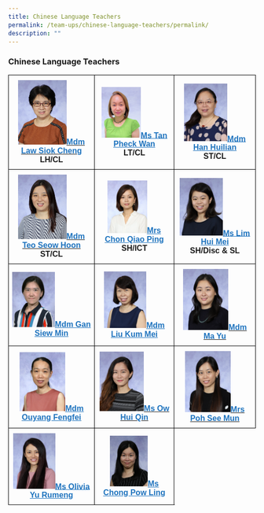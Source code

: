 ```yaml
---
title: Chinese Language Teachers
permalink: /team-ups/chinese-language-teachers/permalink/
description: ""
---
```

### **Chinese Language Teachers**
<style type="text/css">
.tg  {border-collapse:collapse;border-spacing:0;}
.tg td{border-color:black;border-style:solid;border-width:1px;font-family:Arial, sans-serif;font-size:16px;
  overflow:hidden;padding:10px 5px;word-break:normal;}
.tg th{border-color:black;border-style:solid;border-width:1px;font-family:Arial, sans-serif;font-size:14px;
  font-weight:normal;overflow:hidden;padding:10px 5px;word-break:normal;}
.tg .tg-f4yw{background-color:#FFF;text-align:center;vertical-align:middle}
.tg .tg-vgmr{background-color:#;text-align:center;vertical-align:middle}
</style>
<table class="tg">
<thead>
			<td colspan="2" class="tg-vgmr"><img style="width:60%" src="/images/Our%20Team%20UPS/Chinese%20Language%20Teachers/mdm%20law%20siok%20cheng.jpg"><span style="font-weight:bold"><span style="font-weight:bold"><a rel="noopener noreferrer" target="_blank" href="mailto:law_siok_cheng@schools.gov.sg"><span style="text-decoration;color:#1E73BE;background-color:transparent">Mdm Law Siok Cheng</span></a><br>LH/CL
		 <td colspan="2" class="tg-vgmr"><img style="width:53%" src="/images/Our%20Team%20UPS/Chinese%20Language%20Teachers/Ms%20Tan%20Pheck%20Wan.png"><span style="font-weight:bold"><a rel="noopener noreferrer" target="_blank" href="mailto:tan_pheck_wan@schools.gov.sg"><span style="text-decoration:underline;color:#1E73BE;background-color:transparent">Ms Tan Pheck Wan</span></a><br>LT/CL
		<td colspan="2" class="tg-vgmr"><img style="width:57%" src="/images/Our%20Team%20UPS/Chinese%20Language%20Teachers/mdm%20han%20hui%20lian.jpg"><span style="font-weight:bold"><a rel="noopener noreferrer" target="_blank" href="mailto:han_huilian@schools.gov.sg"><span style="text-decoration:underline;color:#1E73BE;background-color:transparent">Mdm Han Huilian</span></a><br>ST/CL
			<tr>
				<td colspan="2" class="tg-vgmr"><img style="width:60%" src="/images/Our%20Team%20UPS/Chinese%20Language%20Teachers/mdm%20teo%20seow%20hoon.jpg"><span style="font-weight:bold"><span style="font-weight:bold"><a rel="noopener noreferrer" target="_blank" href="mailto:teo_seow_hoon@schools.gov.sg"><span style="text-decoration;color:#1E73BE;background-color:transparent">Mdm Teo Seow Hoon</span></a><br>ST/CL
		 <td colspan="2" class="tg-vgmr"><img style="width:53%" src="/images/Our%20Team%20UPS/Chinese%20Language%20Teachers/mrs%20chon%20qiao%20ping.jpg"><span style="font-weight:bold"><a rel="noopener noreferrer" target="_blank" href="mailto:chong_qiao_ping@schools.gov.sg"><span style="text-decoration:underline;color:#1E73BE;background-color:transparent">Mrs Chon Qiao Ping</span></a><br>SH/ICT
		<td colspan="2" class="tg-vgmr"><img style="width:57%" src="/images/Our%20Team%20UPS/Chinese%20Language%20Teachers/ms%20lim%20hui%20mei.jpg"><span style="font-weight:bold"><a rel="noopener noreferrer" target="_blank" href="mailto:hui_mei@schools.gov.sg"><span style="text-decoration:underline;color:#1E73BE;background-color:transparent">Ms Lim Hui Mei</span></a><br>SH/Disc & SL
			<tr>
				<td colspan="2" class="tg-vgmr"><img style="width:53%" src="/images/Our%20Team%20UPS/Chinese%20Language%20Teachers/Siew%20Min.jpg"><span style="font-weight:bold"><a rel="noopener noreferrer" target="_blank" href="mailto:Gan_siew_min@schools.gov.sg"><span style="text-decoration:underline;color:#1E73BE;background-color:transparent">Mdm Gan Siew Min</span></a><br>
		<td colspan="2" class="tg-vgmr"><img style="width:57%" src="/images/Our%20Team%20UPS/Chinese%20Language%20Teachers/mdm%20liu%20kum%20mei.jpg"><span style="font-weight:bold"><a rel="noopener noreferrer" target="_blank" href="mailto:liu_kum_mei@schools.gov.sg"><span style="text-decoration:underline;color:#1E73BE;background-color:transparent">Mdm Liu Kum Mei</span></a><br>
				<td colspan="2" class="tg-vgmr"><img style="width:60%" src="/images/Our%20Team%20UPS/Chinese%20Language%20Teachers/mdm%20ma%20yu.jpg"><span style="font-weight:bold"><span style="font-weight:bold"><a rel="noopener noreferrer" target="_blank" href="mailto:ma_yu@schools.gov.sg"><span style="text-decoration;color:#1E73BE;background-color:transparent">Mdm Ma Yu
					<tr>
					<td colspan="2" class="tg-vgmr"><img style="width:57%" src="/images/Our%20Team%20UPS/Chinese%20Language%20Teachers/OuYang%20Fengfei.jpg"><span style="font-weight:bold"><a rel="noopener noreferrer" target="_blank" href="mailto:ouyang_fengfei@schools.gov.sg"><span style="text-decoration:underline;color:#1E73BE;background-color:transparent">Mdm Ouyang Fengfei
						<td colspan="2" class="tg-vgmr"><img style="width:60%" src="/images/Our%20Team%20UPS/Chinese%20Language%20Teachers/ms%20ow%20hui%20qin.jpg"><span style="font-weight:bold"><span style="font-weight:bold"><a rel="noopener noreferrer" target="_blank" href="mailto:ow_hui_qin@schools.gov.sg"><span style="text-decoration;color:#1E73BE;background-color:transparent">Ms Ow Hui Qin
							<td colspan="2" class="tg-vgmr"><img style="width:60%" src="/images/Our%20Team%20UPS/Chinese%20Language%20Teachers/mrs%20poh-chew%20see%20mun.jpg"><span style="font-weight:bold"><span style="font-weight:bold"><a rel="noopener noreferrer" target="_blank" href="mailto:chew_see_mun@schools.gov.sg"><span style="text-decoration;color:#1E73BE;background-color:transparent">Mrs Poh See Mun
					<tr>
		 <td colspan="2" class="tg-vgmr"><img style="width:52%" src="/images/Our%20Team%20UPS/Chinese%20Language%20Teachers/ms%20olivia%20yu.jpg"><span style="font-weight:bold"><a rel="noopener noreferrer" target="_blank" href="mailto:olivia_yu_rumeng@schools.gov.sg"><span style="text-decoration:underline;color:#1E73BE;background-color:transparent">Ms Olivia Yu Rumeng
				<td colspan="2" class="tg-vgmr"><img style="width:51%" src="/images/Our%20Team%20UPS/Chinese%20Language%20Teachers/Pow%20Ling.jpg"><span style="font-weight:bold"><a rel="noopener noreferrer" target="_blank" href="mailto:chong_pow_ling@schools.gov.sg"><span style="text-decoration:underline;color:#1E73BE;background-color:transparent">Ms Chong Pow Ling
		<tr>